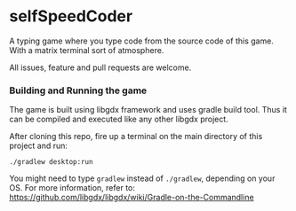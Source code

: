 # selfSpeedCoder
A typing game where you type code from the source code of this game. With a matrix terminal sort of atmosphere.

All issues, feature and pull requests are welcome.

### Building and Running the game
The game is built using libgdx framework and uses gradle build tool. Thus it can be compiled and executed like any other libgdx project.

After cloning this repo, fire up a terminal on the main directory of this project and run:
```
./gradlew desktop:run
```
You might need to type `gradlew` instead of `./gradlew`, depending on your OS.
For more information, refer to: https://github.com/libgdx/libgdx/wiki/Gradle-on-the-Commandline
